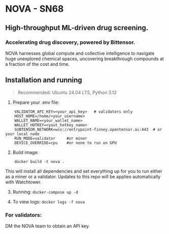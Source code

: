 # NOVA - SN68
## High-throughput ML-driven drug screening.
### Accelerating drug discovery, powered by Bittensor.
NOVA harnesses global compute and collective intelligence to navigate huge unexplored chemical spaces, uncovering breakthrough compounds at a fraction of the cost and time.


## Installation and running
> Recommended: Ubuntu 24.04 LTS, Python 3.12

1. Prepare your .env file:
```
    VALIDATOR_API_KEY=<your_api_key>   # validators only
    HOST_HOME=/home/<your_username>
    WALLET_NAME=<your_wallet_name>
    WALLET_HOTKEY=<yout_hotkey_name>
    SUBTENSOR_NETWORK=wss://entrypoint-finney.opentensor.ai:443  # or your local node
    RUN_MODE=validator     #or miner
    DEVICE_OVERRIDE=cpu    #or none to run on GPU
```
2. Build image:
```
    docker build -t nova .
```
This will install all dependencies and set everything up for you to run either as a miner or a validator. Updates to this repo will be applies automatically with Watchtower.

3. Running:
`docker-compose up -d`
	
 4. To view logs:
`docker logs -f nova`
	
   


### For validators: 
 DM the NOVA team to obtain an API key.

